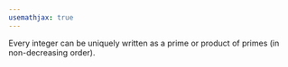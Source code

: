 ```yaml
---
usemathjax: true
---
```


Every integer can be uniquely written as a prime or product of primes (in non-decreasing order).